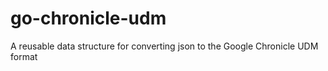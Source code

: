# go-chronicle-udm
A reusable data structure for converting json to the Google Chronicle UDM format
